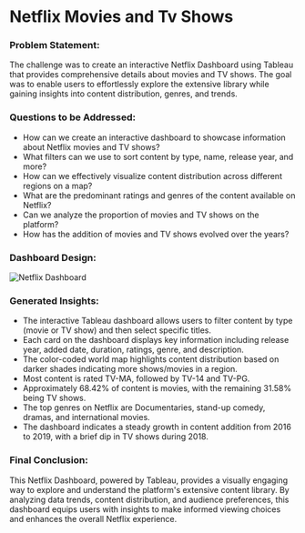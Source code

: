 # Netflix Movies and Tv Shows

### Problem Statement:
The challenge was to create an interactive Netflix Dashboard using Tableau that provides comprehensive details about movies and TV shows. 
The goal was to enable users to effortlessly explore the extensive library while gaining insights into content distribution, genres, and trends.

### Questions to be Addressed:
- How can we create an interactive dashboard to showcase information about Netflix movies and TV shows?
- What filters can we use to sort content by type, name, release year, and more?
- How can we effectively visualize content distribution across different regions on a map?
- What are the predominant ratings and genres of the content available on Netflix?
- Can we analyze the proportion of movies and TV shows on the platform?
- How has the addition of movies and TV shows evolved over the years?

### Dashboard Design:
![Netflix Dashboard](https://github.com/Mcraze/Netflix-Dashboard/assets/84672998/20c4dcbe-b4a5-4c85-a600-fe2a814e3fc0)

### Generated Insights:
- The interactive Tableau dashboard allows users to filter content by type (movie or TV show) and then select specific titles.
- Each card on the dashboard displays key information including release year, added date, duration, ratings, genre, and description.
- The color-coded world map highlights content distribution based on darker shades indicating more shows/movies in a region.
- Most content is rated TV-MA, followed by TV-14 and TV-PG.
- Approximately 68.42% of content is movies, with the remaining 31.58% being TV shows.
- The top genres on Netflix are Documentaries, stand-up comedy, dramas, and international movies.
- The dashboard indicates a steady growth in content addition from 2016 to 2019, with a brief dip in TV shows during 2018.

### Final Conclusion:
This Netflix Dashboard, powered by Tableau, provides a visually engaging way to explore and understand the platform's extensive content library. By analyzing data trends, content distribution, and audience preferences, this dashboard equips users with insights to make informed viewing choices and enhances the overall Netflix experience.
